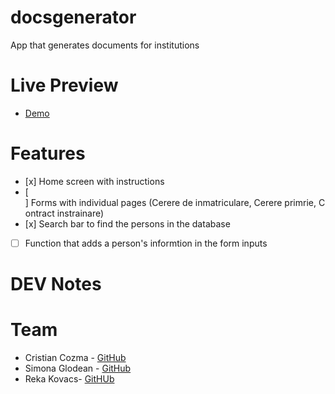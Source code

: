 # docsgenerator

App that generates documents for institutions

# Live Preview

- [Demo](https://cristicozma.github.io/docsgenerator/)

# Features

- [x] Home screen with instructions
- [ ] Forms with individual pages (Cerere de inmatriculare, Cerere primrie, Contract instrainare)
- [x] Search bar to find the persons in the database
- [ ] Function that adds a person's informtion in the form inputs

# DEV Notes

# Team
- Cristian Cozma - [GitHub](http://github.com/CristiCozma)
- Simona Glodean - [GitHub](http://github.com/simonaglodean)
- Reka Kovacs- [GitHUb](http://github.com/rekakovacs97)
